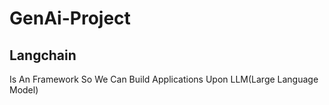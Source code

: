 # GenAi-Project

## Langchain 
Is An Framework So We Can Build Applications Upon LLM(Large Language Model)
